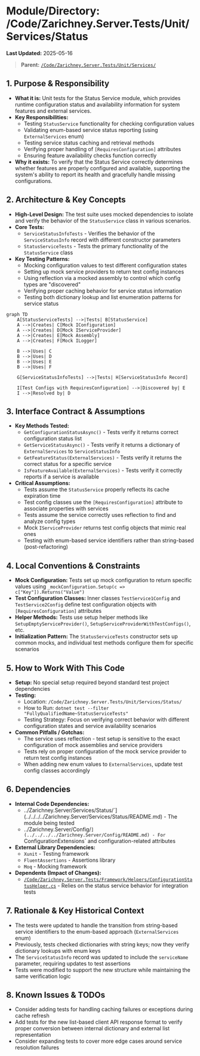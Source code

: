 # Module/Directory: /Code/Zarichney.Server.Tests/Unit/Services/Status

**Last Updated:** 2025-05-16

> **Parent:** [`/Code/Zarichney.Server.Tests/Unit/Services/`](../README.md)

## 1. Purpose & Responsibility

* **What it is:** Unit tests for the Status Service module, which provides runtime configuration status and availability information for system features and external services.
* **Key Responsibilities:**
  * Testing `StatusService` functionality for checking configuration values
  * Validating enum-based service status reporting (using `ExternalServices` enum)
  * Testing service status caching and retrieval methods
  * Verifying proper handling of `[RequiresConfiguration]` attributes
  * Ensuring feature availability checks function correctly
* **Why it exists:** To verify that the Status Service correctly determines whether features are properly configured and available, supporting the system's ability to report its health and gracefully handle missing configurations.

## 2. Architecture & Key Concepts

* **High-Level Design:** The test suite uses mocked dependencies to isolate and verify the behavior of the `StatusService` class in various scenarios.
* **Core Tests:**
  * `ServiceStatusInfoTests` - Verifies the behavior of the `ServiceStatusInfo` record with different constructor parameters
  * `StatusServiceTests` - Tests the primary functionality of the `StatusService` class
* **Key Testing Patterns:**
  * Mocking configuration values to test different configuration states
  * Setting up mock service providers to return test config instances
  * Using reflection via a mocked assembly to control which config types are "discovered"
  * Verifying proper caching behavior for service status information
  * Testing both dictionary lookup and list enumeration patterns for service status

```mermaid
graph TD
    A[StatusServiceTests] -->|Tests| B[StatusService]
    A -->|Creates| C[Mock IConfiguration]
    A -->|Creates| D[Mock IServiceProvider]
    A -->|Creates| E[Mock Assembly]
    A -->|Creates| F[Mock ILogger]
    
    B -->|Uses| C
    B -->|Uses| D
    B -->|Uses| E
    B -->|Uses| F
    
    G[ServiceStatusInfoTests] -->|Tests| H[ServiceStatusInfo Record]
    
    I[Test Configs with RequiresConfiguration] -->|Discovered by| E
    I -->|Resolved by| D
```

## 3. Interface Contract & Assumptions

* **Key Methods Tested:**
  * `GetConfigurationStatusAsync()` - Tests verify it returns correct configuration status list
  * `GetServiceStatusAsync()` - Tests verify it returns a dictionary of `ExternalServices` to `ServiceStatusInfo`
  * `GetFeatureStatus(ExternalServices)` - Tests verify it returns the correct status for a specific service
  * `IsFeatureAvailable(ExternalServices)` - Tests verify it correctly reports if a service is available
* **Critical Assumptions:**
  * Tests assume the `StatusService` properly reflects its cache expiration time
  * Test config classes use the `[RequiresConfiguration]` attribute to associate properties with services
  * Tests assume the service correctly uses reflection to find and analyze config types
  * Mock `IServiceProvider` returns test config objects that mimic real ones
  * Testing with enum-based service identifiers rather than string-based (post-refactoring)

## 4. Local Conventions & Constraints

* **Mock Configuration:** Tests set up mock configuration to return specific values using `_mockConfiguration.Setup(c => c["Key"]).Returns("Value")`
* **Test Configuration Classes:** Inner classes `TestService1Config` and `TestService2Config` define test configuration objects with `[RequiresConfiguration]` attributes
* **Helper Methods:** Tests use setup helper methods like `SetupEmptyServiceProvider()`, `SetupServiceProviderWithTestConfigs()`, etc.
* **Initialization Pattern:** The `StatusServiceTests` constructor sets up common mocks, and individual test methods configure them for specific scenarios

## 5. How to Work With This Code

* **Setup:** No special setup required beyond standard test project dependencies
* **Testing:**
  * Location: `/Code/Zarichney.Server.Tests/Unit/Services/Status/`
  * How to Run: `dotnet test --filter "FullyQualifiedName~StatusServiceTests"`
  * Testing Strategy: Focus on verifying correct behavior with different configuration states and service availability scenarios
* **Common Pitfalls / Gotchas:**
  * The service uses reflection - test setup is sensitive to the exact configuration of mock assemblies and service providers
  * Tests rely on proper configuration of the mock service provider to return test config instances
  * When adding new enum values to `ExternalServices`, update test config classes accordingly

## 6. Dependencies

* **Internal Code Dependencies:**
  * ../Zarichney.Server/Services/Status/`](../../../../Zarichney.Server/Services/Status/README.md) - The module being tested
  * ../Zarichney.Server/Config/`](../../../../Zarichney.Server/Config/README.md) - For `ConfigurationExtensions` and configuration-related attributes
* **External Library Dependencies:**
  * `Xunit` - Testing framework
  * `FluentAssertions` - Assertions library
  * `Moq` - Mocking framework
* **Dependents (Impact of Changes):**
  * [`/Code/Zarichney.Server.Tests/Framework/Helpers/ConfigurationStatusHelper.cs`](../../../Framework/Helpers/README.md) - Relies on the status service behavior for integration tests

## 7. Rationale & Key Historical Context

* The tests were updated to handle the transition from string-based service identifiers to the enum-based approach (`ExternalServices` enum)
* Previously, tests checked dictionaries with string keys; now they verify dictionary lookups with enum keys
* The `ServiceStatusInfo` record was updated to include the `serviceName` parameter, requiring updates to test assertions
* Tests were modified to support the new structure while maintaining the same verification logic

## 8. Known Issues & TODOs

* Consider adding tests for handling caching failures or exceptions during cache refresh
* Add tests for the new list-based client API response format to verify proper conversion between internal dictionary and external list representation
* Consider expanding tests to cover more edge cases around service resolution failures